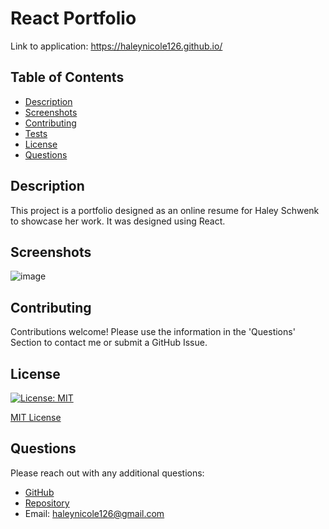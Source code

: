 
  
  # React Portfolio
  Link to application: https://haleynicole126.github.io/

  ## Table of Contents
  - [Description](#description)
  - [Screenshots](#screenshots)
  - [Contributing](#contributing)
  - [Tests](#tests)
  - [License](#license)
  - [Questions](#questions)

  ## Description
  This project is a portfolio designed as an online resume for Haley Schwenk to showcase her work. It was designed using React. 

  ## Screenshots
  ![image](https://user-images.githubusercontent.com/94570754/170223618-459a56bd-647d-434e-b4f3-7bd173627274.png)


  ## Contributing
  Contributions welcome! Please use the information in the 'Questions' Section to contact me or submit a GitHub Issue. 

  ## License 

  [![License: MIT](https://img.shields.io/badge/License-MIT-yellow.svg)](https://opensource.org/licenses/MIT) 

  [MIT License](https://opensource.org/licenses/MIT)

  ## Questions
  Please reach out with any additional questions: 
  - [GitHub](https://github.com/haleynicole126)
  - [Repository](https://github.com/HaleyNicole126/react-port-haley)
  - Email: haleynicole126@gmail.com
